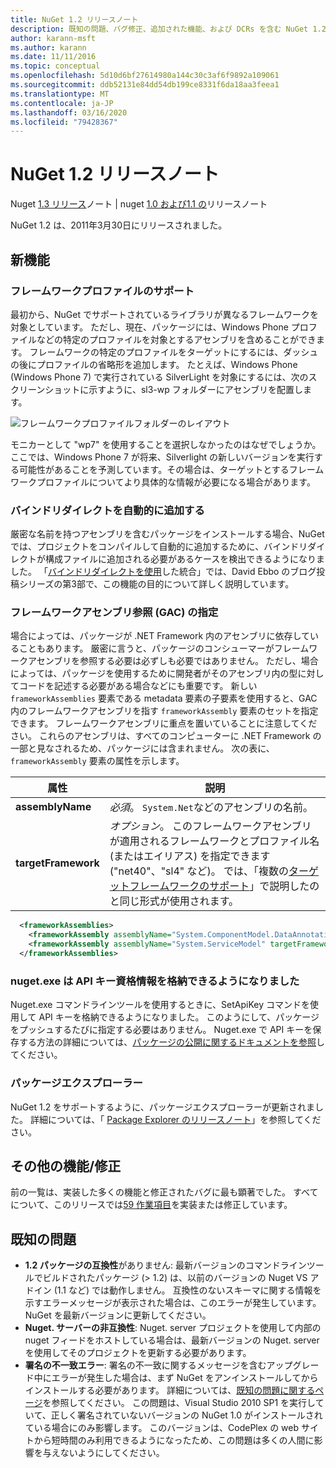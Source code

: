 ```yaml
---
title: NuGet 1.2 リリースノート
description: 既知の問題、バグ修正、追加された機能、および DCRs を含む NuGet 1.2 のリリースノート。
author: karann-msft
ms.author: karann
ms.date: 11/11/2016
ms.topic: conceptual
ms.openlocfilehash: 5d10d6bf27614980a144c30c3af6f9892a109061
ms.sourcegitcommit: ddb52131e84dd54db199ce8331f6da18aa3feea1
ms.translationtype: MT
ms.contentlocale: ja-JP
ms.lasthandoff: 03/16/2020
ms.locfileid: "79428367"
---
```

# <a name="nuget-12-release-notes"></a>NuGet 1.2 リリースノート

Nuget [1.3 リリース](../release-notes/nuget-1.3.md)ノート | nuget [1.0 および1.1 の](../release-notes/nuget-1.1.md)リリースノート

NuGet 1.2 は、2011年3月30日にリリースされました。

## <a name="new-features"></a>新機能

### <a name="framework-profile-support"></a>フレームワークプロファイルのサポート

最初から、NuGet でサポートされているライブラリが異なるフレームワークを対象としています。 ただし、現在、パッケージには、Windows Phone プロファイルなどの特定のプロファイルを対象とするアセンブリを含めることができます。 フレームワークの特定のプロファイルをターゲットにするには、ダッシュの後にプロファイルの省略形を追加します。 たとえば、Windows Phone (Windows Phone 7) で実行されている SilverLight を対象にするには、次のスクリーンショットに示すように、sl3-wp フォルダーにアセンブリを配置します。

![フレームワークプロファイルフォルダーのレイアウト](./media/framework-profile-support.png)

モニカーとして "wp7" を使用することを選択しなかったのはなぜでしょうか。 ここでは、Windows Phone 7 が将来、Silverlight の新しいバージョンを実行する可能性があることを予測しています。その場合は、ターゲットとするフレームワークプロファイルについてより具体的な情報が必要になる場合があります。

### <a name="automatically-add-binding-redirects"></a>バインドリダイレクトを自動的に追加する

厳密な名前を持つアセンブリを含むパッケージをインストールする場合、NuGet では、プロジェクトをコンパイルして自動的に追加するために、バインドリダイレクトが構成ファイルに追加される必要があるケースを検出できるようになりました。 「[バインドリダイレクトを使用](http://blog.davidebbo.com/2011/01/nuget-versioning-part-3-unification-via.html)した統合」では、David Ebbo のブログ投稿シリーズの第3部で、この機能の目的について詳しく説明しています。

<a name="framework-assembly-refs"></a>

### <a name="specifying-framework-assembly-references-gac"></a>フレームワークアセンブリ参照 (GAC) の指定

場合によっては、パッケージが .NET Framework 内のアセンブリに依存していることもあります。 厳密に言うと、パッケージのコンシューマーがフレームワークアセンブリを参照する必要は必ずしも必要ではありません。 ただし、場合によっては、パッケージを使用するために開発者がそのアセンブリ内の型に対してコードを記述する必要がある場合などにも重要です。 新しい `frameworkAssemblies` 要素である metadata 要素の子要素を使用すると、GAC 内のフレームワークアセンブリを指す `frameworkAssembly` 要素のセットを指定できます。 フレームワークアセンブリに重点を置いていることに注意してください。
これらのアセンブリは、すべてのコンピューターに .NET Framework の一部と見なされるため、パッケージには含まれません。 次の表に、`frameworkAssembly` 要素の属性を示します。


|属性 |説明|
|----------------|-----------|
|**assemblyName**|*必須*。 `System.Net`などのアセンブリの名前。|
|**targetFramework**|*オプション*。 このフレームワークアセンブリが適用されるフレームワークとプロファイル名 (またはエイリアス) を指定できます ("net40"、"sl4" など)。 では、「複数の[ターゲットフレームワークのサポート](../create-packages/supporting-multiple-target-frameworks.md)」で説明したのと同じ形式が使用されます。|

```xml
  <frameworkAssemblies>
    <frameworkAssembly assemblyName="System.ComponentModel.DataAnnotations" targetFramework="net40" />
    <frameworkAssembly assemblyName="System.ServiceModel" targetFramework="net40" />
  </frameworkAssemblies>
```

### <a name="nugetexe-now-is-able-to-store-api-key-credentials"></a>nuget.exe は API キー資格情報を格納できるようになりました

Nuget.exe コマンドラインツールを使用するときに、SetApiKey コマンドを使用して API キーを格納できるようになりました。 このようにして、パッケージをプッシュするたびに指定する必要はありません。 Nuget.exe で API キーを保存する方法の詳細については、[パッケージの公開に関するドキュメントを参照](../nuget-org/publish-a-package.md)してください。

### <a name="package-explorer"></a>パッケージエクスプローラー
NuGet 1.2 をサポートするように、パッケージエクスプローラーが更新されました。 詳細については、「 [Package Explorer のリリースノート](http://nuget.codeplex.com/wikipage?title=New%20features%20in%20NuGet%20Package%20Explorer%201.0)」を参照してください。

## <a name="other-featuresfixes"></a>その他の機能/修正

前の一覧は、実装した多くの機能と修正されたバグに最も顕著でした。 すべてについて、このリリースでは[59 作業項目](http://nuget.codeplex.com/workitem/list/advanced?keyword=&status=All&type=All&priority=All&release=NuGet%201.2&assignedTo=All&component=All&sortField=Votes&sortDirection=Descending&page=0)を実装または修正しています。

## <a name="known-issues"></a>既知の問題

* **1.2 パッケージの互換性**がありません: 最新バージョンのコマンドラインツールでビルドされたパッケージ (> 1.2) は、以前のバージョンの Nuget VS アドイン (1.1 など) では動作しません。 互換性のないスキーマに関する情報を示すエラーメッセージが表示された場合は、このエラーが発生しています。 NuGet を最新バージョンに更新してください。
* **Nuget. サーバーの非互換性**: Nuget. server プロジェクトを使用して内部の nuget フィードをホストしている場合は、最新バージョンの Nuget. server を使用してそのプロジェクトを更新する必要があります。
* **署名の不一致エラー**: 署名の不一致に関するメッセージを含むアップグレード中にエラーが発生した場合は、まず NuGet をアンインストールしてからインストールする必要があります。 詳細については、[既知の問題に関するページ](../release-notes/known-issues.md)を参照してください。 この問題は、Visual Studio 2010 SP1 を実行していて、正しく署名されていないバージョンの NuGet 1.0 がインストールされている場合にのみ影響します。 このバージョンは、CodePlex の web サイトから短時間のみ利用できるようになったため、この問題は多くの人間に影響を与えないようにしてください。